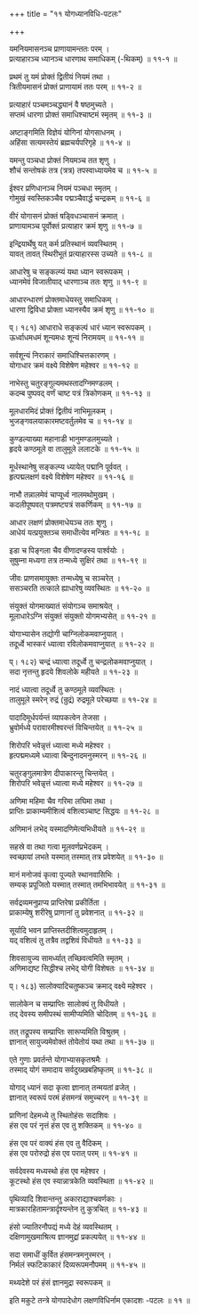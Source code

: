 +++
title = "११ योगध्यानविधि-पटलः"

+++
  
यमनियमासनञ्च प्राणायामन्ततः परम् ।  
प्रत्याहारञ्च ध्यानञ्च धारणाथ समाधिकम् (-थिकम्) ॥ ११-१ ॥  
  
प्रथमं तु यमं प्रोक्तं द्वितीयं नियमं तथा ।  
त्रितीयमासनं प्रोक्तं प्राणायामं ततः परम् ॥ ११-२ ॥  
  
प्रत्याहारं पञ्चमञ्चद्ध्यानं वै षष्ठमुच्यते ।  
सप्तमं धारणा प्रोक्तं समाधिश्चाष्टमं स्मृतम् ॥ ११-३ ॥  
  
अष्टाङ्गमिति विज्ञेयं योगिनां योगसाधनम् ।  
अहिंसा सत्यमस्तेयं ब्रह्मचर्यपरिगृहे ॥ ११-४ ॥  
  
यमन्तु पञ्चधा प्रोक्तं नियमञ्च तत शृणु ।  
शौचं सन्तोषकं तत्र (त्रत्र) तपस्वाध्यायमेव च ॥ ११-५ ॥  
  
ईश्वर प्रणिधानञ्च नियमं पञ्चधा स्मृतम् ।  
गोमुखं स्वस्तिकञ्चैव पद्मञ्चैवार्द्ध चन्द्रकम् ॥ ११-६ ॥  
  
वीरं योगासनं प्रोक्तं षड्विधञ्चासनं क्रमात् ।  
प्राणायामञ्च पूर्वोक्तं प्रत्याहार क्रमं शृणु ॥ ११-७ ॥  
  
इन्द्रियार्थेषु यत् कर्म प्रतिस्थानं व्यवस्थितम् ।  
यावत् तावत् स्थिरीभूतं प्रत्याहारस्स उच्यते ॥ ११-८ ॥  
  
आधारेषु च सङ्कल्प्यं यथा ध्यान स्वरूपकम् ।  
ध्यानमेवं विजातीयाद् धारणाञ्च ततः शृणु ॥ ११-९ ॥  
  
आधारन्धारणं प्रोक्तमाधेयस्तु समाधिकम् ।  
धारणा द्विविधा प्रोक्ता ध्यानस्यैव क्रमं शृणु ॥ ११-१० ॥  
  
प्। १८१) आधाराधे सङ्कल्पं धारं ध्यान स्वरूपकम् ।  
ऊर्ध्वाधमधमं शून्यमधः शून्यं निरामयम् ॥ ११-११ ॥  
  
सर्वशून्यं निराकारं समाधिश्चित्तकारणम् ।  
योगाधार क्रमं वक्ष्ये विशेषेण महेश्वर ॥ ११-१२ ॥  
  
नाभेस्तु चतुरङ्गुल्यमथस्तादग्निमण्डलम् ।  
कदम्ब पुष्पवद् वर्णं चाष्ट पत्रं त्रिकोणकम् ॥ ११-१३ ॥  
  
मूलधारमिदं प्रोक्तं द्वितीयं नाभिमूलकम् ।  
भुजङ्गवलयाकारमष्टवर्तुलमेव च ॥ ११-१४ ॥  
  
कुण्डल्याख्या महानाडी भानुमण्डलमुच्यते ।  
हृदये कण्ठमूले वा तालुमूले ललाटके ॥ ११-१५ ॥  
  
मूर्धस्थानेषु सङ्कल्प्य ध्यायेत् पद्मानि पूर्ववत् ।  
हृत्पद्मलक्षणं वक्ष्ये विशेषेण महेश्वर ॥ ११-१६ ॥  
  
नाभौ तन्नालमेवं चाप्यूर्ध्व नालमथोमुखम् ।  
कदलीपूष्पवत् पत्रमष्टपत्रं सकर्णिकम् ॥ ११-१७ ॥  
  
आधार लक्षणं प्रोक्तमाधेयञ्च ततः शृणु ।  
आधेयं यत्प्रयुक्तञ्च समाधीत्येव मन्त्रितः ॥ ११-१८ ॥  
  
इडा च पिङ्गला चैव वीणादण्डस्य पार्श्वयोः ।  
सुषुम्ना मध्यगा तत्र तन्मध्ये सुक्षिरं तथा ॥ ११-१९ ॥  
  
जीवः प्राणसमायुक्तः तन्मध्येषु च सञ्चरेत् ।  
ससञ्चरति तत्काले ह्याधारेषु व्यवस्थितः ॥ ११-२० ॥  
  
संयुक्तं योगमाख्यातं संयोगञ्च समाश्रयेत् ।  
मूलाधारेऽग्नि संयुक्तं संयुक्तो योगमभ्यसेत् ॥ ११-२१ ॥  
  
योगाभ्यासेन तद्योगी चाग्निलोकमवाप्नुयात् ।  
तदूर्ध्वे भास्करं ध्यात्वा रविलोकमवाप्नुयात् ॥ ११-२२ ॥  
  
प्। १८२) चन्द्रं ध्यात्वा तदूर्ध्वे तु चन्द्रलोकमवाप्नुयात् ।  
सदा नृत्तन्तु हृदये शिवलोके महीयते ॥ ११-२३ ॥  
  
नादं ध्यात्वा तदूर्ध्वे तु कण्ठमूले व्यवस्थितः ।  
तालुमूले स्मरेन् रुद्रं (न्रुद्रं) रुद्रमूले परेच्छया ॥ ११-२४ ॥  
  
पादादिमूर्धपर्यन्तं व्यापकत्वेन तेजसा ।  
भ्रुवोर्मध्ये परावारमीश्वरन्तं विचिन्तयेत् ॥ ११-२५ ॥  
  
शिरोपरि भवेन्नृत्तं ध्यात्वा मध्ये महेश्वर ।  
हृत्पद्ममध्यमे ध्यात्वा बिन्दुनादमनुस्मरन् ॥ ११-२६ ॥  
  
चतुरङ्गुलमात्रेण दीपाकारन्तु चिन्तयेत् ।  
शिरोपरि भवेन्नृत्तं ध्यात्वा मध्ये महेश्वर ॥ ११-२७ ॥  
  
अणिमा महिमा चैव गरिमा लघिमा तथा ।  
प्राप्तिः प्राकाम्यमीशित्वं वशित्वञ्चाष्ट सिद्धयः ॥ ११-२८ ॥  
  
अणिमानं लभेद् यस्मादणिमेत्यभिधीयते ॥ ११-२९ ॥  
  
सहस्रे वा तथा गत्वा मूलवर्णप्रभेदकम् ।  
स्वच्छायां लभते यस्मात् तस्मात् तत्र प्रवेशयेत् ॥ ११-३० ॥  
  
मानं मनोजवं कृत्वा पूज्यते स्थानवासिभिः ।  
सम्यक् प्रपूजितो यस्मात् तस्मात् तमभिभावयेत् ॥ ११-३१ ॥  
  
सर्वद्रव्यमनुप्राप्य प्राप्तिरेषा प्रकीर्तिता ।  
प्राकाम्येषु शरीरेषु प्राणानां तु प्रवेशनात् ॥ ११-३२ ॥  
  
सूर्यादि भवन प्राप्तिस्तदीशित्वमुदाहृतम् ।  
यद् वशित्वं तु तत्रैव तद्वशिवं विधीयते ॥ ११-३३ ॥  
  
शिवसायुज्य सामर्ध्यात् तच्छिवत्वमिति स्मृतम् ।  
अणिमाद्यष्ट सिद्धीश्च लभेद् योगी विशेषतः ॥ ११-३४ ॥  
  
प्। १८३) सालोक्यादिचतुष्कञ्च क्रमाद् वक्ष्ये महेश्वर ।  
  
सालोकेन च सम्प्राप्तिः सालोक्यं तु विधीयते ।  
तद् देवस्य समीपस्थं सामीप्यमिति चोदितम् ॥ ११-३६ ॥  
  
तत् तद्रूपस्य सम्प्राप्तिः सारूप्यमिति विश्रुतम् ।  
ज्ञानात् सायुज्यमेवोक्तं तोयेतोयं यथा तथा ॥ ११-३७ ॥  
  
एते गुणाः प्रवर्तन्ते योगाभ्यासकृतश्रमैः ।  
तस्माद् योगं समादाय सर्वदुख्खबहिष्कृतम् ॥ ११-३८ ॥  
  
योगाद् ध्यानं सदा कृत्वा ज्ञानात् तन्मयतां व्रजेत् ।  
ज्ञानात् स्वरूपं परमं हंसमन्त्रं समुच्चरन् ॥ ११-३९ ॥  
  
प्राणिनां देहमध्ये तु स्थितोहंसः सदाशिवः ।  
हंस एव परं नृत्तं हंस एव तु शक्तिकम् ॥ ११-४० ॥  
  
हंस एव परं वाक्यं हंस एव तु वैदिकम् ।  
हंस एव परोरुद्रो हंस एव परात् परम् ॥ ११-४१ ॥  
  
सर्वदेवस्य मध्यस्थो हंस एव महेश्वर ।  
कूटस्थो हंस एव स्यान्नात्रकेति व्यवस्थिता ॥ ११-४२ ॥  
  
पृथिव्यादि शिवान्तन्तु अकाराद्याश्चवर्णकाः ।  
मात्रकारहितामन्त्रार्दृश्यन्तेन तु कुत्रचित् ॥ ११-४३ ॥  
  
हंसो ज्यातिरनौपद्यं मध्ये देहं व्यवस्थितम् ।  
दक्षिणामुखमाश्रित्य ज्ञानमुद्रां प्रकल्पयेत् ॥ ११-४४ ॥  
  
सदा समाधीं कुर्वित हंसमन्त्रमनुस्मरन् ।  
निर्मलं स्फटिकाकारं दिव्यरूपमनौपमम् ॥ ११-४५ ॥  
  
मथ्यदेशे परं हंसं ज्ञानमुद्रा स्वरूपकम् ॥  
  
इति मकुटे तन्त्रे योगपादेधोग लक्षणविधिर्नाम एकादशः -पटलः ॥ ११ ॥  